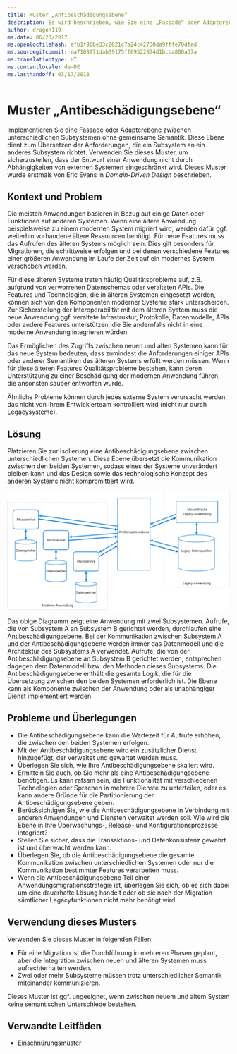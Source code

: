 ```yaml
---
title: Muster „Antibeschädigungsebene“
description: Es wird beschrieben, wie Sie eine „Fassade“ oder Adapterebene zwischen einer modernen Anwendung und einem älteren System implementieren.
author: dragon119
ms.date: 06/23/2017
ms.openlocfilehash: efb1f90be33c2621c7a24c42730da9fffe70dfad
ms.sourcegitcommit: ea7108f71dab09175ff69322874d1bcba800a37a
ms.translationtype: HT
ms.contentlocale: de-DE
ms.lasthandoff: 03/17/2018
---
```

# <a name="anti-corruption-layer-pattern"></a>Muster „Antibeschädigungsebene“

Implementieren Sie eine Fassade oder Adapterebene zwischen unterschiedlichen Subsystemen ohne gemeinsame Semantik. Diese Ebene dient zum Übersetzen der Anforderungen, die ein Subsystem an ein anderes Subsystem richtet. Verwenden Sie dieses Muster, um sicherzustellen, dass der Entwurf einer Anwendung nicht durch Abhängigkeiten von externen Systemen eingeschränkt wird. Dieses Muster wurde erstmals von Eric Evans in *Domain-Driven Design* beschrieben.

## <a name="context-and-problem"></a>Kontext und Problem

Die meisten Anwendungen basieren in Bezug auf einige Daten oder Funktionen auf anderen Systemen. Wenn eine ältere Anwendung beispielsweise zu einem modernen System migriert wird, werden dafür ggf. weiterhin vorhandene ältere Ressourcen benötigt. Für neue Features muss das Aufrufen des älteren Systems möglich sein. Dies gilt besonders für Migrationen, die schrittweise erfolgen und bei denen verschiedene Features einer größeren Anwendung im Laufe der Zeit auf ein modernes System verschoben werden.

Für diese älteren Systeme treten häufig Qualitätsprobleme auf, z.B. aufgrund von verworrenen Datenschemas oder veralteten APIs. Die Features und Technologien, die in älteren Systemen eingesetzt werden, können sich von den Komponenten moderner Systeme stark unterscheiden. Zur Sicherstellung der Interoperabilität mit dem älteren System muss die neue Anwendung ggf. veraltete Infrastruktur, Protokolle, Datenmodelle, APIs oder andere Features unterstützen, die Sie andernfalls nicht in eine moderne Anwendung integrieren würden.

Das Ermöglichen des Zugriffs zwischen neuen und alten Systemen kann für das neue System bedeuten, dass zumindest die Anforderungen einiger APIs oder anderer Semantiken des älteren Systems erfüllt werden müssen. Wenn für diese älteren Features Qualitätsprobleme bestehen, kann deren Unterstützung zu einer Beschädigung der modernen Anwendung führen, die ansonsten sauber entworfen wurde. 

Ähnliche Probleme können durch jedes externe System verursacht werden, das nicht von Ihrem Entwicklerteam kontrolliert wird (nicht nur durch Legacysysteme). 

## <a name="solution"></a>Lösung

Platzieren Sie zur Isolierung eine Antibeschädigungsebene zwischen unterschiedlichen Systemen. Diese Ebene übersetzt die Kommunikation zwischen den beiden Systemen, sodass eines der Systeme unverändert bleiben kann und das Design sowie das technologische Konzept des anderen Systems nicht kompromittiert wird.

![](./_images/anti-corruption-layer.png) 

Das obige Diagramm zeigt eine Anwendung mit zwei Subsystemen. Aufrufe, die von Subsystem A an Subsystem B gerichtet werden, durchlaufen eine Antibeschädigungsebene. Bei der Kommunikation zwischen Subsystem A und der Antibeschädigungsebene werden immer das Datenmodell und die Architektur des Subsystems A verwendet. Aufrufe, die von der Antibeschädigungsebene an Subsystem B gerichtet werden, entsprechen dagegen dem Datenmodell bzw. den Methoden dieses Subsystems. Die Antibeschädigungsebene enthält die gesamte Logik, die für die Übersetzung zwischen den beiden Systemen erforderlich ist. Die Ebene kann als Komponente zwischen der Anwendung oder als unabhängiger Dienst implementiert werden.

## <a name="issues-and-considerations"></a>Probleme und Überlegungen

- Die Antibeschädigungsebene kann die Wartezeit für Aufrufe erhöhen, die zwischen den beiden Systemen erfolgen.
- Mit der Antibeschädigungsebene wird ein zusätzlicher Dienst hinzugefügt, der verwaltet und gewartet werden muss.
- Überlegen Sie sich, wie Ihre Antibeschädigungsebene skaliert wird.
- Ermitteln Sie auch, ob Sie mehr als eine Antibeschädigungsebene benötigen. Es kann ratsam sein, die Funktionalität mit verschiedenen Technologien oder Sprachen in mehrere Dienste zu unterteilen, oder es kann andere Gründe für die Partitionierung der Antibeschädigungsebene geben.
- Berücksichtigen Sie, wie die Antibeschädigungsebene in Verbindung mit anderen Anwendungen und Diensten verwaltet werden soll. Wie wird die Ebene in Ihre Überwachungs-, Release- und Konfigurationsprozesse integriert?
- Stellen Sie sicher, dass die Transaktions- und Datenkonsistenz gewahrt ist und überwacht werden kann.
- Überlegen Sie, ob die Antibeschädigungsebene die gesamte Kommunikation zwischen unterschiedlichen Systemen oder nur die Kommunikation bestimmter Features verarbeiten muss. 
- Wenn die Antibeschädigungsebene Teil einer Anwendungsmigrationsstrategie ist, überlegen Sie sich, ob es sich dabei um eine dauerhafte Lösung handelt oder ob sie nach der Migration sämtlicher Legacyfunktionen nicht mehr benötigt wird.

## <a name="when-to-use-this-pattern"></a>Verwendung dieses Musters

Verwenden Sie dieses Muster in folgenden Fällen:

- Für eine Migration ist die Durchführung in mehreren Phasen geplant, aber die Integration zwischen neuen und älteren Systemen muss aufrechterhalten werden.
- Zwei oder mehr Subsysteme müssen trotz unterschiedlicher Semantik miteinander kommunizieren. 

Dieses Muster ist ggf. ungeeignet, wenn zwischen neuem und altem System keine semantischen Unterschiede bestehen. 

## <a name="related-guidance"></a>Verwandte Leitfäden

- [Einschnürungsmuster](./strangler.md)

